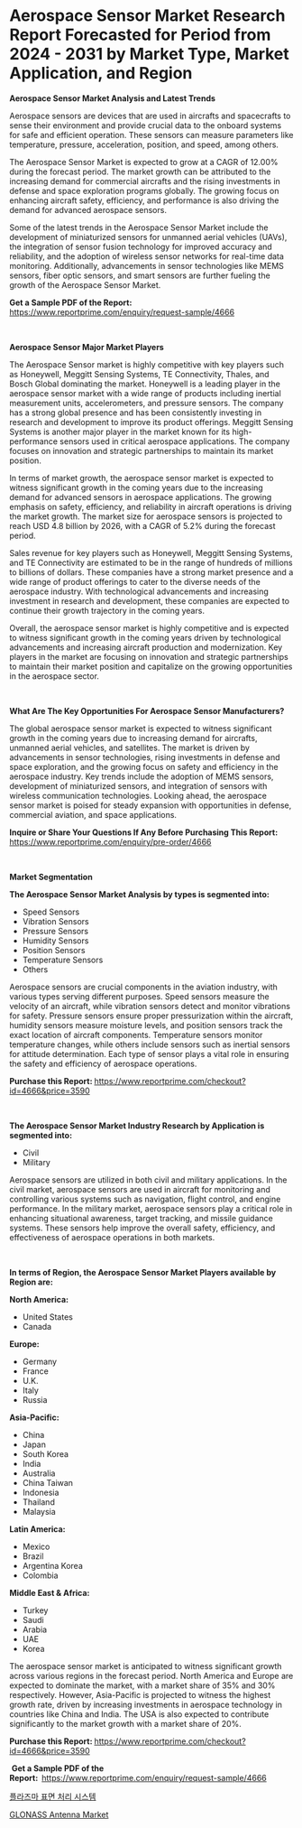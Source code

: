 <p><h1>Aerospace Sensor Market Research Report Forecasted for Period from 2024 -  2031 by Market Type, Market Application, and Region</h1></p><p><strong>Aerospace Sensor Market Analysis and Latest Trends</strong></p>
<p><p>Aerospace sensors are devices that are used in aircrafts and spacecrafts to sense their environment and provide crucial data to the onboard systems for safe and efficient operation. These sensors can measure parameters like temperature, pressure, acceleration, position, and speed, among others.</p><p>The Aerospace Sensor Market is expected to grow at a CAGR of 12.00% during the forecast period. The market growth can be attributed to the increasing demand for commercial aircrafts and the rising investments in defense and space exploration programs globally. The growing focus on enhancing aircraft safety, efficiency, and performance is also driving the demand for advanced aerospace sensors.</p><p>Some of the latest trends in the Aerospace Sensor Market include the development of miniaturized sensors for unmanned aerial vehicles (UAVs), the integration of sensor fusion technology for improved accuracy and reliability, and the adoption of wireless sensor networks for real-time data monitoring. Additionally, advancements in sensor technologies like MEMS sensors, fiber optic sensors, and smart sensors are further fueling the growth of the Aerospace Sensor Market.</p></p>
<p><strong>Get a Sample PDF of the Report:&nbsp;</strong> <a href="https://www.reportprime.com/enquiry/request-sample/4666">https://www.reportprime.com/enquiry/request-sample/4666</a></p>
<p>&nbsp;</p>
<p><strong>Aerospace Sensor Major Market Players</strong></p>
<p><p>The Aerospace Sensor market is highly competitive with key players such as Honeywell, Meggitt Sensing Systems, TE Connectivity, Thales, and Bosch Global dominating the market. Honeywell is a leading player in the aerospace sensor market with a wide range of products including inertial measurement units, accelerometers, and pressure sensors. The company has a strong global presence and has been consistently investing in research and development to improve its product offerings. Meggitt Sensing Systems is another major player in the market known for its high-performance sensors used in critical aerospace applications. The company focuses on innovation and strategic partnerships to maintain its market position.</p><p>In terms of market growth, the aerospace sensor market is expected to witness significant growth in the coming years due to the increasing demand for advanced sensors in aerospace applications. The growing emphasis on safety, efficiency, and reliability in aircraft operations is driving the market growth. The market size for aerospace sensors is projected to reach USD 4.8 billion by 2026, with a CAGR of 5.2% during the forecast period.</p><p>Sales revenue for key players such as Honeywell, Meggitt Sensing Systems, and TE Connectivity are estimated to be in the range of hundreds of millions to billions of dollars. These companies have a strong market presence and a wide range of product offerings to cater to the diverse needs of the aerospace industry. With technological advancements and increasing investment in research and development, these companies are expected to continue their growth trajectory in the coming years.</p><p>Overall, the aerospace sensor market is highly competitive and is expected to witness significant growth in the coming years driven by technological advancements and increasing aircraft production and modernization. Key players in the market are focusing on innovation and strategic partnerships to maintain their market position and capitalize on the growing opportunities in the aerospace sector.</p></p>
<p>&nbsp;</p>
<p><strong>What Are The Key Opportunities For Aerospace Sensor Manufacturers?</strong></p>
<p><p>The global aerospace sensor market is expected to witness significant growth in the coming years due to increasing demand for aircrafts, unmanned aerial vehicles, and satellites. The market is driven by advancements in sensor technologies, rising investments in defense and space exploration, and the growing focus on safety and efficiency in the aerospace industry. Key trends include the adoption of MEMS sensors, development of miniaturized sensors, and integration of sensors with wireless communication technologies. Looking ahead, the aerospace sensor market is poised for steady expansion with opportunities in defense, commercial aviation, and space applications.</p></p>
<p><strong>Inquire or Share Your Questions If Any Before Purchasing This Report:</strong> <a href="https://www.reportprime.com/enquiry/pre-order/4666">https://www.reportprime.com/enquiry/pre-order/4666</a></p>
<p>&nbsp;</p>
<p><strong>Market Segmentation</strong></p>
<p><strong>The Aerospace Sensor Market Analysis by types is segmented into:</strong></p>
<p><ul><li>Speed Sensors</li><li>Vibration Sensors</li><li>Pressure Sensors</li><li>Humidity Sensors</li><li>Position Sensors</li><li>Temperature Sensors</li><li>Others</li></ul></p>
<p><p>Aerospace sensors are crucial components in the aviation industry, with various types serving different purposes. Speed sensors measure the velocity of an aircraft, while vibration sensors detect and monitor vibrations for safety. Pressure sensors ensure proper pressurization within the aircraft, humidity sensors measure moisture levels, and position sensors track the exact location of aircraft components. Temperature sensors monitor temperature changes, while others include sensors such as inertial sensors for attitude determination. Each type of sensor plays a vital role in ensuring the safety and efficiency of aerospace operations.</p></p>
<p><strong>Purchase this Report:&nbsp;</strong><a href="https://www.reportprime.com/checkout?id=4666&price=3590">https://www.reportprime.com/checkout?id=4666&price=3590</a></p>
<p>&nbsp;</p>
<p><strong>The Aerospace Sensor Market Industry Research by Application is segmented into:</strong></p>
<p><ul><li>Civil</li><li>Military</li></ul></p>
<p><p>Aerospace sensors are utilized in both civil and military applications. In the civil market, aerospace sensors are used in aircraft for monitoring and controlling various systems such as navigation, flight control, and engine performance. In the military market, aerospace sensors play a critical role in enhancing situational awareness, target tracking, and missile guidance systems. These sensors help improve the overall safety, efficiency, and effectiveness of aerospace operations in both markets.</p></p>
<p>&nbsp;</p>
<p><strong>In terms of Region, the Aerospace Sensor Market Players available by Region are:</strong></p>
<p>
    <p> <strong> North America: </strong>
        <ul>
            <li>United States</li>
            <li>Canada</li>
        </ul>
        </p> 
    <p> <strong> Europe: </strong>
        <ul>
            <li>Germany</li>
            <li>France</li>
            <li>U.K.</li>
            <li>Italy</li>
            <li>Russia</li>
        </ul>
        </p> 
    <p> <strong> Asia-Pacific: </strong>
        <ul>
            <li>China</li>
            <li>Japan</li>
            <li>South Korea</li>
            <li>India</li>
            <li>Australia</li>
            <li>China Taiwan</li>
            <li>Indonesia</li>
            <li>Thailand</li>
            <li>Malaysia</li>
        </ul>
        </p> 
    <p> <strong> Latin America: </strong>
        <ul>
            <li>Mexico</li>
            <li>Brazil</li>
            <li>Argentina Korea</li>
            <li>Colombia</li>
        </ul>
        </p> 
    <p> <strong> Middle East & Africa: </strong>
        <ul>
            <li>Turkey</li>
            <li>Saudi</li>
            <li>Arabia</li>
            <li>UAE</li>
            <li>Korea</li>
        </ul>
    </p>
    </p>
<p><p>The aerospace sensor market is anticipated to witness significant growth across various regions in the forecast period. North America and Europe are expected to dominate the market, with a market share of 35% and 30% respectively. However, Asia-Pacific is projected to witness the highest growth rate, driven by increasing investments in aerospace technology in countries like China and India. The USA is also expected to contribute significantly to the market growth with a market share of 20%.</p></p>
<p><strong>Purchase this Report: </strong><a href="https://www.reportprime.com/checkout?id=4666&price=3590">https://www.reportprime.com/checkout?id=4666&price=3590</a></p>
<p>&nbsp;<strong>Get a Sample PDF of the Report:&nbsp;&nbsp;</strong><a href="https://www.reportprime.com/enquiry/request-sample/4666">https://www.reportprime.com/enquiry/request-sample/4666</a></p>
<p><strong></strong></p>
<p><p><a href="https://github.com/vdhdwjyp90142/Market-Research-Report-List-1/blob/main/689081714159.md">플라즈마 표면 처리 시스템</a></p><p><a href="https://github.com/lbird53714/Market-Research-Report-List-4/blob/main/glonass-antenna-market.md">GLONASS Antenna Market</a></p></p>